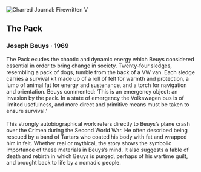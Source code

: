 <div class="artwork-of-the-day">
  <div class="container">
    <div class="img-wrapper">
      <img
        src="https://uploads6.wikiart.org/images/joseph-beuys/the-pack-1969.jpg!Large.jpg"
        alt="Charred Journal: Firewritten V" />
    </div>
    <div class="artwork-detail">
      <div class="artwork-origin"> 
        <h2 class="artwork-name">The Pack</h2>
        <h3 class="artist">
          Joseph Beuys
                    ·  1969
        </h3>
      </div>
      <p class="description">
        <span class="artwork-description-text ng-binding" ng-bind-html="viewModel.ArtworkOfTheDay.Description | unsafe">The Pack exudes the chaotic and dynamic energy which Beuys considered essential in order to bring change in society. Twenty-four sledges, resembling a pack of dogs, tumble from the back of a VW van. Each sledge carries a survival kit made up of a roll of felt for warmth and protection, a lump of animal fat for energy and sustenance, and a torch for navigation and orientation. Beuys commented: ‘This is an emergency object: an invasion by the pack. In a state of emergency the Volkswagen bus is of limited usefulness, and more direct and primitive means must be taken to ensure survival.’
<br>
<br>This strongly autobiographical work refers directly to Beuys’s plane crash over the Crimea during the Second World War. He often described being rescued by a band of Tartars who coated his body with fat and wrapped him in felt. Whether real or mythical, the story shows the symbolic importance of these materials in Beuys’s mind. It also suggests a fable of death and rebirth in which Beuys is purged, perhaps of his wartime guilt, and brought back to life by a nomadic people.</span>
                        <div class="text-shadow-container" ng-show="showShadow" style=""></div>
      </p>
    </div>
  </div>

</div>

